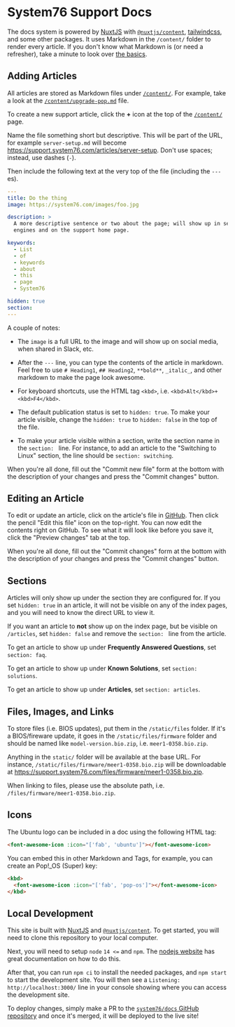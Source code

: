 # System76 Support Docs

The docs system is powered by [NuxtJS][1] with [`@nuxtjs/content`][2],
[tailwindcss][3], and some other packages. It uses Markdown in the `/content/`
folder to render every article. If you don't know what Markdown is (or need a
refresher), take a minute to look over [the basics][4].

## Adding Articles

All articles are stored as Markdown files under [`/content/`][5]. For example,
take a look at the [`/content/upgrade-pop.md`][6] file.

To create a new support article, click the **+** icon at the top of the
[`/content/`][5] page.

Name the file something short but descriptive. This will be part of the URL, for
example `server-setup.md` will become
https://support.system76.com/articles/server-setup. Don't use spaces; instead,
use dashes (`-`).

Then include the following text at the very top of the file (including the
`---`es).

```yaml
---
title: Do the thing
image: https://system76.com/images/foo.jpg

description: >
  A more descriptive sentence or two about the page; will show up in search
  engines and on the support home page.

keywords:
  - List
  - of
  - keywords
  - about
  - this
  - page
  - System76

hidden: true
section:
---
```

A couple of notes:

- The `image` is a full URL to the image and will show up on social media,
when shared in Slack, etc.

- After the `---` line, you can type the contents of the article in markdown.
Feel free to use `# Heading1`, `## Heading2`, `**bold**`, `_italic_`, and other
markdown to make the page look awesome.

- For keyboard shortcuts, use the HTML tag `<kbd>`, i.e.
`<kbd>Alt</kbd>+<kbd>F4</kbd>`.

- The default publication status is set to `hidden: true`. To make your article
visible, change the `hidden: true` to `hidden: false` in the top of the file.

- To make your article visible within a section, write the section name in the
`section: ` line. For instance, to add an article to the "Switching to Linux"
section, the line should be `section: switching`.

When you're all done, fill out the "Commit new file" form at the bottom with the
description of your changes and press the "Commit changes" button.

## Editing an Article

To edit or update an article, click on the article's file in [GitHub][5]. Then
click the pencil "Edit this file" icon on the top-right. You can now edit the
contents right on GitHub. To see what it will look like before you save it,
click the "Preview changes" tab at the top.

When you're all done, fill out the "Commit changes" form at the bottom with the
description of your changes and press the "Commit changes" button.

## Sections

Articles will only show up under the section they are configured for. If you
set `hidden: true` in an article, it will not be visible on any of the index
pages, and you will need to know the direct URL to view it.

If you want an article to **not** show up on the index page, but be visible
on `/articles`, set `hidden: false` and remove the `section: ` line from the
article.

To get an article to show up under **Frequently Answered Questions**, set
`section: faq`.

To get an article to show up under **Known Solutions**, set
`section: solutions`.

To get an article to show up under **Articles**, set `section: articles`.

## Files, Images, and Links

To store files (i.e. BIOS updates), put them in the `/static/files` folder. If
it's a BIOS/fireware update, it goes in the `/static/files/firmware` folder and
should be named like `model-version.bio.zip`, i.e. `meer1-0358.bio.zip`.

Anything in the `static/` folder will be available at the base URL. For
instance, `/static/files/firmware/meer1-0358.bio.zip` will be downloadable at
https://support.system76.com/files/firmware/meer1-0358.bio.zip.

When linking to files, please use the absolute path, i.e.
`/files/firmware/meer1-0358.bio.zip`.

## Icons

The Ubuntu logo can be included in a doc using the following HTML tag:

```html
<font-awesome-icon :icon="['fab', 'ubuntu']"></font-awesome-icon>
```

You can embed this in other Markdown and Tags, for example, you can create an
Pop!_OS (Super) key:

```html
<kbd>
  <font-awesome-icon :icon="['fab', 'pop-os']"></font-awesome-icon>
</kbd>
```

## Local Development

This site is built with [NuxtJS][1] and [`@nuxtjs/content`][2]. To get started,
you will need to clone this repository to your local computer.

Next, you will need to setup `node` `14 <=` and `npm`. The [nodejs website][7]
has great documentation on how to do this.

After that, you can run `npm ci` to install the needed packages, and `npm start`
to start the development site. You will then see a `Listening:
http://localhost:3000/` line in your console showing where you can access the
development site.

To deploy changes, simply make a PR to the [`system76/docs` GitHub
repository][5] and once it's merged, it will be deployed to the live site!

[1]: https://nuxtjs.org/
[2]: https://content.nuxtjs.org/
[3]: https://tailwindcss.com/
[4]: https://help.github.com/articles/markdown-basics/
[5]: https://github.com/system76/docs/tree/master/content
[6]: https://github.com/system76/docs/blob/master/content/upgrade-pop.md
[7]: https://nodejs.org/en/download/package-manager/
